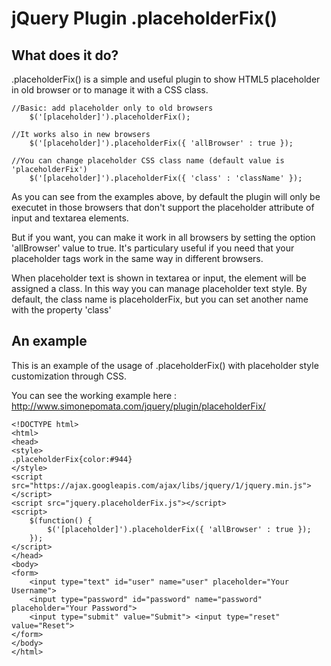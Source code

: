 # jQuery Plugin .placeholderFix()

## What does it do?

.placeholderFix() is a simple and useful plugin to show HTML5 placeholder in old browser or to manage it with a CSS class.

```
//Basic: add placeholder only to old browsers
	$('[placeholder]').placeholderFix();

//It works also in new browsers
	$('[placeholder]').placeholderFix({ 'allBrowser' : true });

//You can change placeholder CSS class name (default value is 'placeholderFix')
	$('[placeholder]').placeholderFix({ 'class' : 'className' });
```

As you can see from the examples above, by default the plugin will only be executet in those browsers that don't support the placeholder attribute of input and textarea elements.

But if you want, you can make it work in all browsers by setting the option 'allBrowser' value to true.
It's particulary useful if you need that your placeholder tags work in the same way in different browsers.

When placeholder text is shown in textarea or input, the element will be assigned a class. In this way you can manage placeholder text style.
By default, the class name is placeholderFix, but you can set another name with the property 'class'


## An example

This is an example of the usage of .placeholderFix() with placeholder style customization through CSS.

You can see the working example here : http://www.simonepomata.com/jquery/plugin/placeholderFix/

```
<!DOCTYPE html>
<html>
<head>
<style>
.placeholderFix{color:#944}
</style>
<script src="https://ajax.googleapis.com/ajax/libs/jquery/1/jquery.min.js"></script>
<script src="jquery.placeholderFix.js"></script>
<script>
	$(function() {
		$('[placeholder]').placeholderFix({ 'allBrowser' : true });
	});
</script>
</head>
<body>
<form>
	<input type="text" id="user" name="user" placeholder="Your Username">
	<input type="password" id="password" name="password" placeholder="Your Password">
	<input type="submit" value="Submit"> <input type="reset" value="Reset">
</form>
</body>
</html>
```